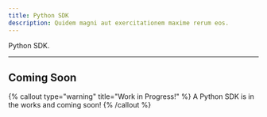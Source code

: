 ```yaml
---
title: Python SDK
description: Quidem magni aut exercitationem maxime rerum eos.
---
```


Python SDK.

---

## Coming Soon

{% callout type="warning" title="Work in Progress!" %}
A Python SDK is in the works and coming soon!
{% /callout %}
